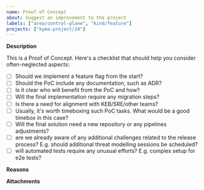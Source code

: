```yaml
---
name: Proof of Concept 
about: Suggest an improvement to the project
labels: ["area/control-plane", "kind/feature"]
projects: ["kyma-project/24"]
---
```


<!-- Thank you for your contribution. Before you submit the issue:
1. Search open and closed issues for duplicates.
2. Read the contributing guidelines.
-->

**Description**
<!-- Provide a clear and concise description of the feature. -->
This is a Proof of Concept. Here's a checklist that should help you consider often-neglected aspects:
- [ ] Should we implement a feature flag from the start?
- [ ] Should the PoC include any documentation, such as ADR?
- [ ] Is it clear who will benefit from the PoC and how?
- [ ] Will the final implementation require any migration steps?
- [ ] Is there a need for alignment with KEB/SRE/other teams? 
- [ ] Usually, it's worth timeboxing such PoC tasks. What would be a good timebox in this case?
- [ ] Will the final solution need a new repository or any pipelines adjustments?
- [ ] are we already aware of any additional challenges related to the release process? E.g. should additional threat modelling sessions be scheduled?
- [ ] will automated tests require any unusual efforts? E.g. complex setup for e2e tests?

**Reasons**

<!-- Explain why we should add this feature. Provide use cases to illustrate its benefits. -->

**Attachments**

<!-- Attach any files, links, code samples, or screenshots that will convince us to your idea. -->
